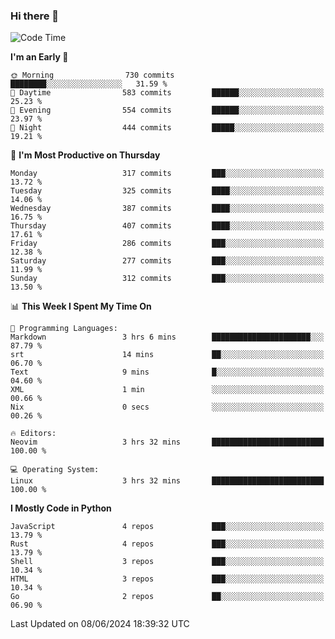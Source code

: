 ### Hi there 👋
<!--START_SECTION:waka-->
![Code Time](http://img.shields.io/badge/Code%20Time-331%20hrs%203%20mins-blue)

**I'm an Early 🐤** 

```text
🌞 Morning                730 commits         ████████░░░░░░░░░░░░░░░░░   31.59 % 
🌆 Daytime                583 commits         ██████░░░░░░░░░░░░░░░░░░░   25.23 % 
🌃 Evening                554 commits         ██████░░░░░░░░░░░░░░░░░░░   23.97 % 
🌙 Night                  444 commits         █████░░░░░░░░░░░░░░░░░░░░   19.21 % 
```
📅 **I'm Most Productive on Thursday** 

```text
Monday                   317 commits         ███░░░░░░░░░░░░░░░░░░░░░░   13.72 % 
Tuesday                  325 commits         ████░░░░░░░░░░░░░░░░░░░░░   14.06 % 
Wednesday                387 commits         ████░░░░░░░░░░░░░░░░░░░░░   16.75 % 
Thursday                 407 commits         ████░░░░░░░░░░░░░░░░░░░░░   17.61 % 
Friday                   286 commits         ███░░░░░░░░░░░░░░░░░░░░░░   12.38 % 
Saturday                 277 commits         ███░░░░░░░░░░░░░░░░░░░░░░   11.99 % 
Sunday                   312 commits         ███░░░░░░░░░░░░░░░░░░░░░░   13.50 % 
```


📊 **This Week I Spent My Time On** 

```text
💬 Programming Languages: 
Markdown                 3 hrs 6 mins        ██████████████████████░░░   87.79 % 
srt                      14 mins             ██░░░░░░░░░░░░░░░░░░░░░░░   06.70 % 
Text                     9 mins              █░░░░░░░░░░░░░░░░░░░░░░░░   04.60 % 
XML                      1 min               ░░░░░░░░░░░░░░░░░░░░░░░░░   00.66 % 
Nix                      0 secs              ░░░░░░░░░░░░░░░░░░░░░░░░░   00.26 % 

🔥 Editors: 
Neovim                   3 hrs 32 mins       █████████████████████████   100.00 % 

💻 Operating System: 
Linux                    3 hrs 32 mins       █████████████████████████   100.00 % 
```

**I Mostly Code in Python** 

```text
JavaScript               4 repos             ███░░░░░░░░░░░░░░░░░░░░░░   13.79 % 
Rust                     4 repos             ███░░░░░░░░░░░░░░░░░░░░░░   13.79 % 
Shell                    3 repos             ███░░░░░░░░░░░░░░░░░░░░░░   10.34 % 
HTML                     3 repos             ███░░░░░░░░░░░░░░░░░░░░░░   10.34 % 
Go                       2 repos             ██░░░░░░░░░░░░░░░░░░░░░░░   06.90 % 
```




 Last Updated on 08/06/2024 18:39:32 UTC
<!--END_SECTION:waka-->

<!--
**YoganshSharma/YoganshSharma** is a ✨ _special_ ✨ repository because its `README.md` (this file) appears on your GitHub profile.

Here are some ideas to get you started:

- 🔭 I’m currently working on ...
- 🌱 I’m currently learning ...
- 👯 I’m looking to collaborate on ...
- 🤔 I’m looking for help with ...
- 💬 Ask me about ...
- 📫 How to reach me: ...
- 😄 Pronouns: ...
- ⚡ Fun fact: ...
-->

